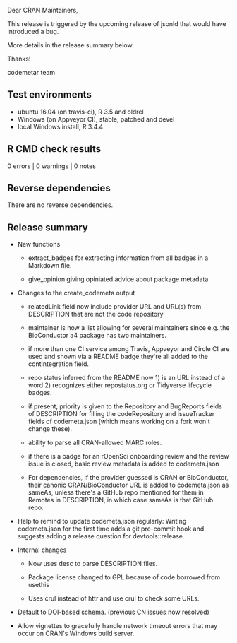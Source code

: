 Dear CRAN Maintainers,

This release is triggered by the upcoming release of jsonld that would have introduced a bug. 

More details in the release summary below.

Thanks!

codemetar team


## Test environments

* ubuntu 16.04 (on travis-ci), R 3.5 and oldrel
* Windows (on Appveyor CI), stable, patched and devel
* local Windows install, R 3.4.4

## R CMD check results

0 errors | 0 warnings | 0 notes


## Reverse dependencies

There are no reverse dependencies.

## Release summary

* New functions

    * extract_badges for extracting information from all badges in a Markdown file.
    
    * give_opinion giving opiniated advice about package metadata
    
* Changes to the create_codemeta output

    * relatedLink field now include provider URL and URL(s) from DESCRIPTION that are not the code repository
    
    * maintainer is now a list allowing for several maintainers since e.g. the BioConductor a4 package has two maintainers.
    
    * if more than one CI service among Travis, Appveyor and Circle CI are used and shown via a README badge they're all added to the contIntegration field.
    
    * repo status inferred from the README now 1) is an URL instead of a word 2) recognizes either repostatus.org or Tidyverse lifecycle badges.
    
    * if present, priority is given to the Repository and BugReports fields of DESCRIPTION for filling the codeRepository and issueTracker fields of codemeta.json (which means working on a fork won't change these).
    
    * ability to parse all CRAN-allowed MARC roles.
    
    * if there is a badge for an rOpenSci onboarding review and the review issue is closed, basic review metadata is added to codemeta.json
    
    * For dependencies, if the provider guessed is CRAN or BioConductor, their canonic CRAN/BioConductor URL is added to codemeta.json as sameAs, unless there's a GitHub repo mentioned for them in Remotes in DESCRIPTION, in which case sameAs is that GitHub repo.

* Help to remind to update codemeta.json regularly: Writing codemeta.json for the first time adds a git pre-commit hook and suggests adding a release question for devtools::release.

* Internal changes

    * Now uses desc to parse DESCRIPTION files.

    * Package license changed to GPL because of code borrowed from usethis
    
    * Uses crul instead of httr and use crul to check some URLs.

* Default to DOI-based schema. (previous CN issues now resolved)

* Allow vignettes to gracefully handle network timeout errors that
  may occur on CRAN's Windows build server.
